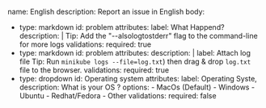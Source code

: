 name: English
description: Report an issue in English
body:
  - type: markdown
    id: problem
    attributes:
      label: What Happend?
      description: |
      Tip: Add the "--alsologtostderr" flag to the command-line for more logs
    validations:
      required: true
  - type: markdown
    id: problem
    attributes:
      description: |
      label: Attach log file
      Tip: Run `minikube logs --file=log.txt`) then drag & drop `log.txt` file to the browser. 
    validations:
      required: true
  - type: dropdown
    id: Operating system
    attributes:
      label: Operating Syste,
      description: What is your OS ?
      options:
        - MacOs (Default)
        - Windows
        - Ubuntu
        - Redhat/Fedora
        - Other
    validations:
      required: false

